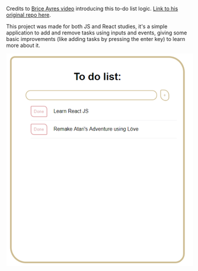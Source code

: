 Credits to [Brice Ayres video](https://www.youtube.com/watch?v=XCCW2y4wXNg) introducing this to-do list logic. [Link to his original repo here](https://github.com/MyNameIsURL/react-todo-app).

This project was made for both JS and React studies, it's a simple application to add and remove tasks using inputs and events, giving some basic improvements (like adding tasks by pressing the enter key) to learn more about it.

![Print](print.png)
